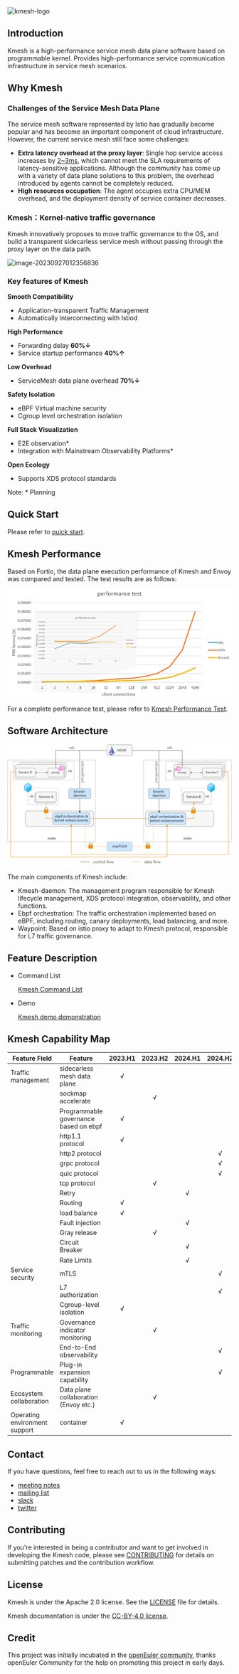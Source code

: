 <img src="docs/pics/logo/KMESH-horizontal-colour.png" alt="kmesh-logo" style="zoom: 100%;" />

## Introduction

Kmesh is a high-performance service mesh data plane software based on programmable kernel. Provides high-performance service communication infrastructure in service mesh scenarios.

## Why Kmesh

### Challenges of the Service Mesh Data Plane

The service mesh software represented by Istio has gradually become popular and has become an important component of cloud infrastructure. However, the current service mesh still face some challenges:

- **Extra latency overhead at the proxy layer**: Single hop service access increases by [2~3ms](https://istio.io/latest/docs/ops/deployment/performance-and-scalability/#data-plane-performance), which cannot meet the SLA requirements of latency-sensitive applications. Although the community has come up with a variety of data plane solutions to this problem, the overhead introduced by agents cannot be completely reduced.
- **High resources occupation**: The agent occupies extra CPU/MEM overhead, and the deployment density of service container decreases.

### Kmesh：Kernel-native traffic governance

Kmesh innovatively proposes to move traffic governance to the OS, and build a transparent sidecarless service mesh without passing through the proxy layer on the data path.

![image-20230927012356836](docs/pics/why-kmesh-arch-en.png)

### Key features of Kmesh

**Smooth Compatibility**

- Application-transparent Traffic Management
- Automatically interconnecting with Istiod

**High Performance**

- Forwarding delay **60%↓**
- Service startup performance **40%↑**

**Low Overhead**

- ServiceMesh data plane overhead **70%↓**

**Safety Isolation**

- eBPF Virtual machine security
- Cgroup level orchestration isolation

**Full Stack Visualization**

- E2E observation*
- Integration with Mainstream Observability Platforms*

**Open Ecology**

- Supports XDS protocol standards

Note: * Planning

## Quick Start

Please refer to [quick start](https://kmesh.net/en/docs/setup/quickstart/).

## Kmesh Performance

Based on Fortio, the data plane execution performance of Kmesh and Envoy was compared and tested. The test results are as follows:

![fortio_performance_test](docs/pics/fortio_performance_test.png)

For a complete performance test, please refer to [Kmesh Performance Test](test/performance/README.md).

## Software Architecture

<img src="docs/pics/kmesh-arch.svg" alt="kmesh-arch" style="zoom:150%;" />

The main components of Kmesh include:

- Kmesh-daemon: The management program responsible for Kmesh lifecycle management, XDS protocol integration, observability, and other functions.
- Ebpf orchestration: The traffic orchestration implemented based on eBPF, including routing, canary deployments, load balancing, and more.
- Waypoint: Based on istio proxy to adapt to Kmesh protocol, responsible for L7 traffic governance.

## Feature Description

- Command List

  [Kmesh Command List](docs/kmesh_commands.md)

- Demo

  [Kmesh demo demonstration](docs/kmesh_demo.md)

## Kmesh Capability Map

| Feature Field       | Feature                     |          2023.H1           |          2023.H2           |          2024.H1           |          2024.H2           |
| ------------ | ------------------------ | :------------------------: | :------------------------: | :------------------------: | :------------------------: |
| Traffic management     | sidecarless mesh data  plane   | √ |                            |                            |                            |
|              | sockmap accelerate       |                            | √ |                            |                            |
|              | Programmable governance based on ebpf | √ |                            |                            |                            |
|              | http1.1 protocol         | √ |                            |                            |                            |
|              | http2 protocol           |                            |                            |                            | √ |
|              | grpc protocol            |                            |                            |                            | √ |
|              | quic protocol            |                            |                            |                            | √ |
|              | tcp protocol             |                            | √ |                            |                            |
|              | Retry                    |                            |                            | √ |                            |
|              | Routing                  | √ |                            |                            |                            |
|              | load balance             | √ |                            |                            |                            |
|              | Fault injection |                            |                            | √ |                            |
|              | Gray release   |                            | √ |                            |                            |
|              | Circuit Breaker |                            |                            | √ |                            |
|              | Rate Limits    |                            |                            | √ |                            |
| Service security | mTLS |                            |                            |                            | √ |
|              | L7 authorization |                            |                            |                            | √ |
|              | Cgroup-level isolation | √ |                            |                            |                            |
| Traffic monitoring | Governance indicator monitoring |                            | √ |                            |                            |
|              | End-to-End observability |                            |                            |                            | √ |
| Programmable | Plug-in expansion capability |                            |                            |                            | √ |
| Ecosystem collaboration | Data plane collaboration (Envoy etc.) |                            | √ |                            |                            |
| Operating environment support | container                | √ |                            |                            |                            |

## Contact

If you have questions, feel free to reach out to us in the following ways:

- [meeting notes](https://docs.google.com/document/d/1fFqolwWMVMk92yXPHvWGrMgsrb8Xru_v4Cve5ummjbk)
- [mailing list](https://groups.google.com/forum/#!forum/kmesh)
- [slack](https://cloud-native.slack.com/archives/C06BU2GB8NL)
- [twitter](https://twitter.com/kmesh_net)

## Contributing

If you're interested in being a contributor and want to get involved in developing the Kmesh code, please see [CONTRIBUTING](CONTRIBUTING.md) for details on submitting patches and the contribution workflow.

## License

Kmesh is under the Apache 2.0 license. See the [LICENSE](LICENSE) file for details.

Kmesh documentation is under the [CC-BY-4.0 license](https://creativecommons.org/licenses/by/4.0/legalcode).

## Credit

This project was initially incubated in the [openEuler community](https://gitee.com/openeuler/Kmesh), thanks openEuler Community for the help on promoting this project in early days.
